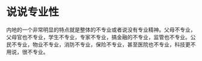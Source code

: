 # 说说专业性

内地的一个非常明显的特点就是整体的不专业或者说没有专业精神。父母不专业，父母官也不专业，学生不专业，专家不专业，搞金融的不专业，监管也不专业。公民不专业，物业不专业，消防不专业，保险不专业，甚至医院也不专业，科技更不用说，很不专业。 ​​​​
